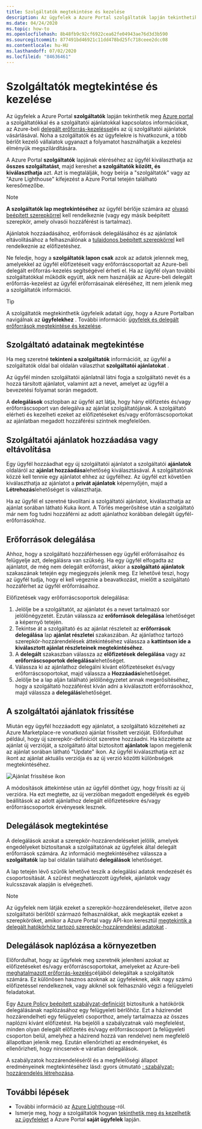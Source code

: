 ```yaml
---
title: Szolgáltatók megtekintése és kezelése
description: Az ügyfelek a Azure Portal szolgáltatók lapján tekinthetik meg a szolgáltatók, a szolgáltatói ajánlatok és a delegált erőforrások adatait.
ms.date: 04/24/2020
ms.topic: how-to
ms.openlocfilehash: 8b48fb9c92cf6922cea62fe04943ae76d3d3b590
ms.sourcegitcommit: 877491bd46921c11dd478bd25fc718ceee2dcc08
ms.contentlocale: hu-HU
ms.lasthandoff: 07/02/2020
ms.locfileid: "84636461"
---
```

# <a name="view-and-manage-service-providers"></a>Szolgáltatók megtekintése és kezelése

Az ügyfelek a Azure Portal **szolgáltatók** lapján tekinthetik meg [Azure portal](https://portal.azure.com) a szolgáltatókkal és a szolgáltatói ajánlatokkal kapcsolatos információkat, az Azure-beli [delegált erőforrás-kezeléssel](../concepts/azure-delegated-resource-management.md)és az új szolgáltatói ajánlatok vásárlásával. Noha a szolgáltatók és az ügyfelekre is hivatkozunk, a több bérlőt kezelő vállalatok ugyanazt a folyamatot használhatják a kezelési élményük megszilárdítására.

A Azure Portal **szolgáltatók** lapjának eléréséhez az ügyfél kiválaszthatja az **összes szolgáltatást**, majd kereshet **a szolgáltatók között, és kiválaszthatja** azt. Azt is megtalálják, hogy beírja a "szolgáltatók" vagy az "Azure Lighthouse" kifejezést a Azure Portal tetején található keresőmezőbe.

> [!NOTE]
> **A szolgáltatók lap megtekintéséhez** az ügyfél bérlője számára az [olvasó beépített szerepkörrel](../../role-based-access-control/built-in-roles.md#reader) kell rendelkeznie (vagy egy másik beépített szerepkör, amely olvasói hozzáférést is tartalmaz).
>
> Ajánlatok hozzáadásához, erőforrások delegálásához és az ajánlatok eltávolításához a felhasználónak a [tulajdonos beépített szerepkörrel](../../role-based-access-control/built-in-roles.md#owner) kell rendelkeznie az előfizetéshez.

Ne feledje, hogy a **szolgáltatók lapon csak** azok az adatok jelennek meg, amelyekkel az ügyfél előfizetéseit vagy erőforráscsoportait az Azure-beli delegált erőforrás-kezelés segítségével érheti el. Ha az ügyfél olyan további szolgáltatókkal működik együtt, akik nem használják az Azure-beli delegált erőforrás-kezelést az ügyfél erőforrásainak eléréséhez, itt nem jelenik meg a szolgáltatók információi.

> [!TIP]
> A szolgáltatók megtekinthetik ügyfeleik adatait úgy, hogy a Azure Portalban navigálnak az **ügyfelekhez** . További információ: [ügyfelek és delegált erőforrások megtekintése és kezelése](view-manage-customers.md).

## <a name="view-service-provider-details"></a>Szolgáltató adatainak megtekintése

Ha meg szeretné **tekinteni a szolgáltatók** információit, az ügyfél a szolgáltatók oldal bal oldalán választhat **szolgáltatói ajánlatokat** .

Az ügyfél minden szolgáltatói ajánlatnál látni fogja a szolgáltató nevét és a hozzá társított ajánlatot, valamint azt a nevet, amelyet az ügyfél a bevezetési folyamat során megadott.

A **delegálások** oszlopban az ügyfél azt látja, hogy hány előfizetés és/vagy erőforráscsoport van delegálva az ajánlat szolgáltatójának. A szolgáltató elérheti és kezelheti ezeket az előfizetéseket és/vagy erőforráscsoportokat az ajánlatban megadott hozzáférési szintnek megfelelően.

## <a name="add-or-remove-service-provider-offers"></a>Szolgáltatói ajánlatok hozzáadása vagy eltávolítása

Egy ügyfél hozzáadhat egy új szolgáltatói ajánlatot a szolgáltatói **ajánlatok** oldaláról az **ajánlat hozzáadása**lehetőség kiválasztásával. A szolgáltatónak közzé kell tennie egy ajánlatot ehhez az ügyfélhez. Az ügyfél ezt követően kiválaszthatja az ajánlatot a **privát ajánlatok** képernyőjén, majd a **Létrehozás**lehetőséget is választhatja.

Ha az ügyfél el szeretné távolítani a szolgáltatói ajánlatot, kiválaszthatja az ajánlat sorában látható Kuka ikont. A Törlés megerősítése után a szolgáltató már nem fog tudni hozzáférni az adott ajánlathoz korábban delegált ügyfél-erőforrásokhoz.

## <a name="delegate-resources"></a>Erőforrások delegálása

Ahhoz, hogy a szolgáltató hozzáférhessen egy ügyfél erőforrásaihoz és felügyelje azt, delegálásra van szükség. Ha egy ügyfél elfogadta az ajánlatot, de még nem delegált erőforrást, akkor a **szolgáltató ajánlatok** szakaszának tetején egy megjegyzés jelenik meg. Ez lehetővé teszi, hogy az ügyfél tudja, hogy el kell végeznie a beavatkozást, mielőtt a szolgáltató hozzáférhet az ügyfél erőforrásaihoz.

Előfizetések vagy erőforráscsoportok delegálása:

1. Jelölje be a szolgáltatót, az ajánlatot és a nevet tartalmazó sor jelölőnégyzetét. Ezután válassza az **erőforrások delegálása** lehetőséget a képernyő tetején.
1. Tekintse át a szolgáltató és az ajánlat részleteit az **erőforrások delegálása** lap **ajánlat részletei** szakaszában. Az ajánlathoz tartozó szerepkör-hozzárendelések áttekintéséhez válassza a **kattintson ide a kiválasztott ajánlat részleteinek megtekintéséhez**.
1. A **delegált** szakaszban válassza az **előfizetések delegálása** vagy az **erőforráscsoportok delegálása**lehetőséget.
1. Válassza ki az ajánlathoz delegálni kívánt előfizetéseket és/vagy erőforráscsoportokat, majd válassza a **Hozzáadás**lehetőséget.
1. Jelölje be a lap alján található jelölőnégyzetet annak megerősítéséhez, hogy a szolgáltató hozzáférést kíván adni a kiválasztott erőforrásokhoz, majd válassza a **delegálás**lehetőséget.

## <a name="update-service-provider-offers"></a>A szolgáltatói ajánlatok frissítése

Miután egy ügyfél hozzáadott egy ajánlatot, a szolgáltató közzéteheti az Azure Marketplace-re vonatkozó ajánlat frissített verzióját. Előfordulhat például, hogy új szerepkör-definíciót szeretne hozzáadni. Ha közzétette az ajánlat új verzióját, a szolgáltató által biztosított **ajánlatok** lapon megjelenik az ajánlat sorában látható "Update" ikon. Az ügyfél kiválaszthatja ezt az ikont az ajánlat aktuális verziója és az új verzió közötti különbségek megtekintéséhez.

 ![Ajánlat frissítése ikon](../media/update-offer.jpg)

A módosítások áttekintése után az ügyfél dönthet úgy, hogy frissíti az új verzióra. Ha ezt megtette, az új verzióban megadott engedélyek és egyéb beállítások az adott ajánlathoz delegált előfizetésekre és/vagy erőforráscsoportok érvényesek lesznek.

## <a name="view-delegations"></a>Delegálások megtekintése

A delegálások azokat a szerepkör-hozzárendeléseket jelölik, amelyek engedélyeket biztosítanak a szolgáltatónak az ügyfelek által delegált erőforrások számára. Az információ megtekintéséhez válassza a **szolgáltatók** lap bal oldalán található **delegálások** lehetőséget.

A lap tetején lévő szűrők lehetővé teszik a delegálási adatok rendezését és csoportosítását. A szűrést meghatározott ügyfelek, ajánlatok vagy kulcsszavak alapján is elvégezheti.

> [!NOTE]
> Az ügyfelek nem látják ezeket a szerepkör-hozzárendeléseket, illetve azon szolgáltatói bérlőtől származó felhasználókat, akik megkapták ezeket a szerepköröket, amikor a Azure Portal vagy API-kon keresztül [megtekintik a delegált hatókörhöz tartozó szerepkör-hozzárendelési adatokat](../../role-based-access-control/role-assignments-list-portal.md#list-role-assignments-at-a-scope) .

## <a name="audit-delegations-in-your-environment"></a>Delegálások naplózása a környezetben

Előfordulhat, hogy az ügyfelek meg szeretnék jeleníteni azokat az előfizetéseket és/vagy erőforráscsoportokat, amelyeket az Azure-beli [meghatalmazott erőforrás-kezelés](../concepts/azure-delegated-resource-management.md)céljából delegáltak a szolgáltatók számára. Ez különösen hasznos azoknak az ügyfeleknek, akik nagy számú előfizetéssel rendelkeznek, vagy akiknél sok felhasználó végzi a felügyeleti feladatokat.

Egy [Azure Policy beépített szabályzat-definíciót](../../governance/policy/samples/built-in-policies.md#lighthouse) biztosítunk a hatókörök delegálásának naplózásához egy felügyeleti bérlőhöz. Ezt a házirendet hozzárendelheti egy felügyeleti csoporthoz, amely tartalmazza az összes naplózni kívánt előfizetést. Ha bejelöli a szabályzatnak való megfelelést, minden olyan delegált előfizetés és/vagy erőforráscsoport (a felügyeleti csoporton belül, amelyhez a házirend hozzá van rendelve) nem megfelelő állapotban jelenik meg. Ezután ellenőrizheti az eredményeket, és ellenőrizheti, hogy nincsenek-e váratlan delegálások.

A szabályzatok hozzárendeléséről és a megfelelőségi állapot eredményeinek megtekintéséhez lásd: gyors útmutató [: szabályzat-hozzárendelés létrehozása](../../governance/policy/assign-policy-portal.md).

## <a name="next-steps"></a>További lépések

- További információ az [Azure Lighthouse](../overview.md)-ról.
- Ismerje meg, hogy a szolgáltatók hogyan [tekinthetik meg és kezelhetik az ügyfeleket](view-manage-customers.md) a Azure Portal **saját ügyfelek** lapján.
